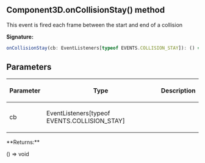 
## Component3D.onCollisionStay() method

This event is fired each frame between the start and end of a collision

**Signature:**

```typescript
onCollisionStay(cb: EventListeners[typeof EVENTS.COLLISION_STAY]): () => void;
```

## Parameters

<table><thead><tr><th>

Parameter


</th><th>

Type


</th><th>

Description


</th></tr></thead>
<tbody><tr><td>

cb


</td><td>

EventListeners\[typeof EVENTS.COLLISION\_STAY\]


</td><td>


</td></tr>
</tbody></table>
**Returns:**

() =&gt; void

